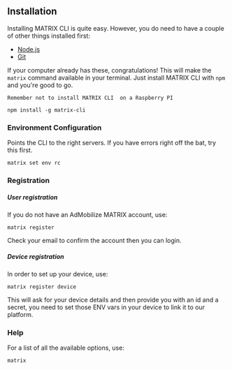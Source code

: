 ## Installation
Installing MATRIX CLI is quite easy. However, you do need to have a couple of other things installed first:

* [Node.js](https://nodejs.org/en/)
* [Git](https://git-scm.com/book/en/v2/Getting-Started-Installing-Git)

If your computer already has these, congratulations! This will make the `matrix` command available in your terminal. Just install MATRIX CLI with `npm` and you're good to go.

`Remember not to install MATRIX CLI  on a Raspberry PI`
```
npm install -g matrix-cli
```

### Environment Configuration
Points the CLI to the right servers. If you have errors right off the bat, try this first.
```
matrix set env rc
```

### Registration

##### User registration
If you do not have an AdMobilize MATRIX account, use:
```
matrix register
```
Check your email to confirm the account then you can login.

##### Device registration
In order to set up your device, use:
```
matrix register device
```
This will ask for your device details and then provide you with an id and a secret, you need to set those ENV vars in your device to link it to our platform.  

### Help
For a list of all the available options, use:
```
matrix
```